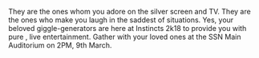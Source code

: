 
They are the ones whom you adore on the silver screen and TV. They are the ones who make you laugh in the saddest of situations. Yes, your beloved giggle-generators are here at Instincts 2k18 to provide you with pure , live entertainment. Gather with your loved ones at the SSN Main Auditorium on 2PM, 9th March.